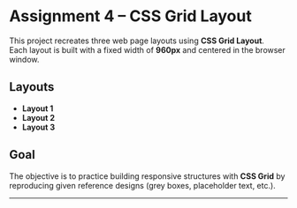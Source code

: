 # Assignment 4 – CSS Grid Layout

This project recreates three web page layouts using **CSS Grid Layout**.  
Each layout is built with a fixed width of **960px** and centered in the browser window.

## Layouts
- **Layout 1**
- **Layout 2**
- **Layout 3**

## Goal
The objective is to practice building responsive structures with **CSS Grid** by reproducing given reference designs (grey boxes, placeholder text, etc.).

---
